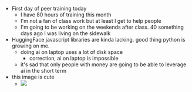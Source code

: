 *   First day of peer training today
    *   I have 80 hours of training this month
    *   I'm not a fan of class work but at least I get to help people
    *   I'm going to be working on the weekends after class. 40 something days ago I was living on the sidewalk
*   HuggingFace javascript libraries are kinda lacking. good thing python is growing on me.
    *   doing ai on laptop uses a lot of disk space
        *   correction, ai on laptop is impossible
    *   it's sad that only people with money are going to be able to leverage ai in the short term
*   this image is cute
    *   ![](https://www.gitpod.io/images/illustration-large.webp)